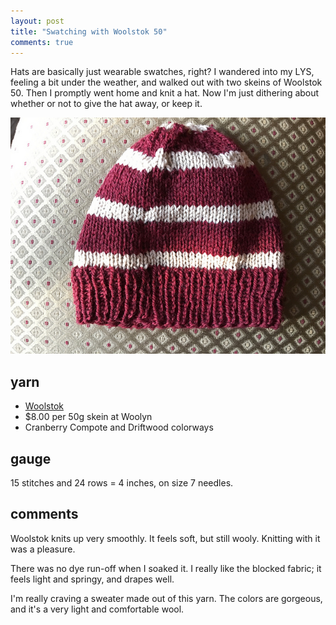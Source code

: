 ```yaml
---
layout: post
title: "Swatching with Woolstok 50"
comments: true
---
```


Hats are basically just wearable swatches, right? I wandered into my LYS, feeling a bit under the weather, and walked out with two skeins of Woolstok 50. Then I promptly went home and knit a hat. Now I'm just dithering about whether or not to give the hat away, or keep it.

<img src="/images/swatches/woolstok.JPG"/>

## yarn

- [Woolstok](http://www.ravelry.com/yarns/library/blue-sky-fibers-woolstok/)
- $8.00 per 50g skein at Woolyn
- Cranberry Compote and Driftwood colorways

## gauge

15 stitches and 24 rows = 4 inches, on size 7 needles.

## comments

Woolstok knits up very smoothly. It feels soft, but still wooly. Knitting with it was a pleasure.

There was no dye run-off when I soaked it. I really like the blocked fabric; it feels light and springy, and drapes well.

I'm really craving a sweater made out of this yarn. The colors are gorgeous, and it's a very light and comfortable wool.
